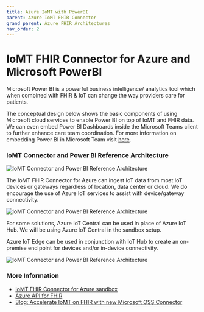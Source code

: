 ```yaml
---
title: Azure IoMT with PowerBI
parent: Azure IoMT FHIR Connector
grand_parent: Azure FHIR Architectures
nav_order: 2
---
```


# IoMT FHIR Connector for Azure and Microsoft PowerBI

Microsoft Power BI is a powerful business intelligence/ analytics tool which when combined with FHIR & IoT can change the way providers care for patients.

The conceptual design below shows the basic components of using Microsoft cloud services to enable Power BI on top of IoMT and FHIR data. We can even embed Power BI Dashboards inside the Microsoft Teams client to further enhance care team coordination. For more information on embedding Power BI in Microsoft Team visit [here](https://docs.microsoft.com/en-us/power-bi/collaborate-share/service-embed-report-microsoft-teams).

### IoMT Connector and Power BI Reference Architecture

![IoMT Connector and Power BI Reference Architecture](/assets/images/IoMT2PBIConcept.jpg)

The IoMT FHIR Connector for Azure can ingest IoT data from most IoT devices or gateways regardless of location, data center or cloud. We do encourage the use of Azure IoT services to assist with device/gateway connectivity.

![IoMT Connector and Power BI Reference Architecture](/assets/images/IoMT2PBIwIoTHub.jpg)

For some solutions, Azure IoT Central can be used in place of Azure IoT Hub. We will be using Azure IoT Central in the sandbox setup.

Azure IoT Edge can be used in conjunction with IoT Hub to create an on-premise end point for devices and/or in-device connectivity.

![IoMT Connector and Power BI Reference Architecture](/assets/images/IoMT2PBIwithIoTEdge.jpg)


### More Information
- [IoMT FHIR Connector for Azure sandbox](https://github.com/microsoft/iomt-fhir/blob/master/docs/Sandbox.md)
- [Azure API for FHIR](https://docs.microsoft.com/en-us/azure/healthcare-apis/)
- [Blog: Accelerate IoMT on FHIR with new Microsoft OSS Connector](https://azure.microsoft.com/en-us/blog/accelerate-iomt-on-fhir-with-new-microsoft-oss-connector/)


